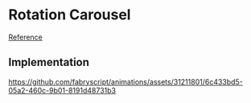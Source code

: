 # Rotation Carousel

[Reference](https://x.com/mironcatalin/status/1791052536746496026)

## Implementation

https://github.com/fabryscript/animations/assets/31211801/6c433bd5-05a2-460c-9b01-8191d48731b3
